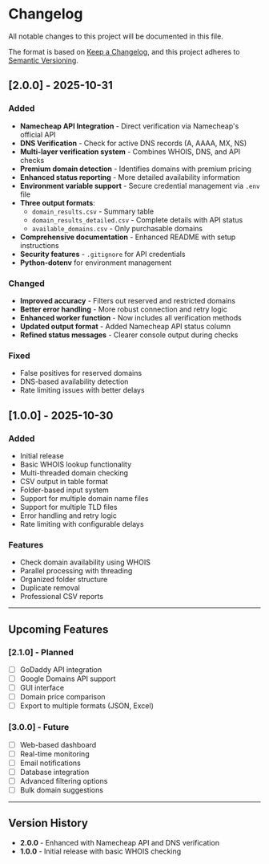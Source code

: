 # Changelog

All notable changes to this project will be documented in this file.

The format is based on [Keep a Changelog](https://keepachangelog.com/en/1.0.0/),
and this project adheres to [Semantic Versioning](https://semver.org/spec/v2.0.0.html).

## [2.0.0] - 2025-10-31

### Added
- **Namecheap API Integration** - Direct verification via Namecheap's official API
- **DNS Verification** - Check for active DNS records (A, AAAA, MX, NS)
- **Multi-layer verification system** - Combines WHOIS, DNS, and API checks
- **Premium domain detection** - Identifies domains with premium pricing
- **Enhanced status reporting** - More detailed availability information
- **Environment variable support** - Secure credential management via `.env` file
- **Three output formats**:
  - `domain_results.csv` - Summary table
  - `domain_results_detailed.csv` - Complete details with API status
  - `available_domains.csv` - Only purchasable domains
- **Comprehensive documentation** - Enhanced README with setup instructions
- **Security features** - `.gitignore` for API credentials
- **Python-dotenv** for environment management

### Changed
- **Improved accuracy** - Filters out reserved and restricted domains
- **Better error handling** - More robust connection and retry logic
- **Enhanced worker function** - Now includes all verification methods
- **Updated output format** - Added Namecheap API status column
- **Refined status messages** - Clearer console output during checks

### Fixed
- False positives for reserved domains
- DNS-based availability detection
- Rate limiting issues with better delays

## [1.0.0] - 2025-10-30

### Added
- Initial release
- Basic WHOIS lookup functionality
- Multi-threaded domain checking
- CSV output in table format
- Folder-based input system
- Support for multiple domain name files
- Support for multiple TLD files
- Error handling and retry logic
- Rate limiting with configurable delays

### Features
- Check domain availability using WHOIS
- Parallel processing with threading
- Organized folder structure
- Duplicate removal
- Professional CSV reports

---

## Upcoming Features

### [2.1.0] - Planned
- [ ] GoDaddy API integration
- [ ] Google Domains API support
- [ ] GUI interface
- [ ] Domain price comparison
- [ ] Export to multiple formats (JSON, Excel)

### [3.0.0] - Future
- [ ] Web-based dashboard
- [ ] Real-time monitoring
- [ ] Email notifications
- [ ] Database integration
- [ ] Advanced filtering options
- [ ] Bulk domain suggestions

---

## Version History

- **2.0.0** - Enhanced with Namecheap API and DNS verification
- **1.0.0** - Initial release with basic WHOIS checking
